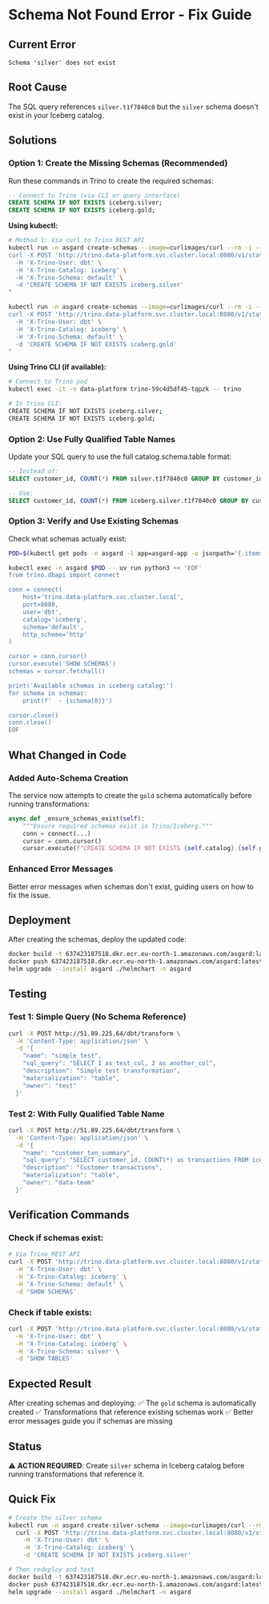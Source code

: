 # Schema Not Found Error - Fix Guide

## Current Error

```
Schema 'silver' does not exist
```

## Root Cause

The SQL query references `silver.t1f7840c0` but the `silver` schema doesn't exist in your Iceberg catalog.

## Solutions

### Option 1: Create the Missing Schemas (Recommended)

Run these commands in Trino to create the required schemas:

```sql
-- Connect to Trino (via CLI or query interface)
CREATE SCHEMA IF NOT EXISTS iceberg.silver;
CREATE SCHEMA IF NOT EXISTS iceberg.gold;
```

**Using kubectl:**

```bash
# Method 1: Via curl to Trino REST API
kubectl run -n asgard create-schemas --image=curlimages/curl --rm -i --restart=Never -- sh -c "
curl -X POST 'http://trino.data-platform.svc.cluster.local:8080/v1/statement' \
  -H 'X-Trino-User: dbt' \
  -H 'X-Trino-Catalog: iceberg' \
  -H 'X-Trino-Schema: default' \
  -d 'CREATE SCHEMA IF NOT EXISTS iceberg.silver'
"

kubectl run -n asgard create-schemas --image=curlimages/curl --rm -i --restart=Never -- sh -c "
curl -X POST 'http://trino.data-platform.svc.cluster.local:8080/v1/statement' \
  -H 'X-Trino-User: dbt' \
  -H 'X-Trino-Catalog: iceberg' \
  -H 'X-Trino-Schema: default' \
  -d 'CREATE SCHEMA IF NOT EXISTS iceberg.gold'
"
```

**Using Trino CLI (if available):**

```bash
# Connect to Trino pod
kubectl exec -it -n data-platform trino-59c4d5df45-tqpzk -- trino

# In Trino CLI:
CREATE SCHEMA IF NOT EXISTS iceberg.silver;
CREATE SCHEMA IF NOT EXISTS iceberg.gold;
```

### Option 2: Use Fully Qualified Table Names

Update your SQL query to use the full catalog.schema.table format:

```sql
-- Instead of:
SELECT customer_id, COUNT(*) FROM silver.t1f7840c0 GROUP BY customer_id

-- Use:
SELECT customer_id, COUNT(*) FROM iceberg.silver.t1f7840c0 GROUP BY customer_id
```

### Option 3: Verify and Use Existing Schemas

Check what schemas actually exist:

```bash
POD=$(kubectl get pods -n asgard -l app=asgard-app -o jsonpath='{.items[0].metadata.name}')

kubectl exec -n asgard $POD -- uv run python3 << 'EOF'
from trino.dbapi import connect

conn = connect(
    host='trino.data-platform.svc.cluster.local',
    port=8080,
    user='dbt',
    catalog='iceberg',
    schema='default',
    http_scheme='http'
)

cursor = conn.cursor()
cursor.execute('SHOW SCHEMAS')
schemas = cursor.fetchall()

print('Available schemas in iceberg catalog:')
for schema in schemas:
    print(f'  - {schema[0]}')

cursor.close()
conn.close()
EOF
```

## What Changed in Code

### Added Auto-Schema Creation

The service now attempts to create the `gold` schema automatically before running transformations:

```python
async def _ensure_schemas_exist(self):
    """Ensure required schemas exist in Trino/Iceberg."""
    conn = connect(...)
    cursor = conn.cursor()
    cursor.execute(f"CREATE SCHEMA IF NOT EXISTS {self.catalog}.{self.gold_schema}")
```

### Enhanced Error Messages

Better error messages when schemas don't exist, guiding users on how to fix the issue.

## Deployment

After creating the schemas, deploy the updated code:

```bash
docker build -t 637423187518.dkr.ecr.eu-north-1.amazonaws.com/asgard:latest .
docker push 637423187518.dkr.ecr.eu-north-1.amazonaws.com/asgard:latest
helm upgrade --install asgard ./helmchart -n asgard
```

## Testing

### Test 1: Simple Query (No Schema Reference)

```bash
curl -X POST http://51.89.225.64/dbt/transform \
  -H 'Content-Type: application/json' \
  -d '{
    "name": "simple_test",
    "sql_query": "SELECT 1 as test_col, 2 as another_col",
    "description": "Simple test transformation",
    "materialization": "table",
    "owner": "test"
  }'
```

### Test 2: With Fully Qualified Table Name

```bash
curl -X POST http://51.89.225.64/dbt/transform \
  -H 'Content-Type: application/json' \
  -d '{
    "name": "customer_txn_summary",
    "sql_query": "SELECT customer_id, COUNT(*) as transactions FROM iceberg.silver.t1f7840c0 GROUP BY customer_id",
    "description": "Customer transactions",
    "materialization": "table",
    "owner": "data-team"
  }'
```

## Verification Commands

### Check if schemas exist:

```bash
# Via Trino REST API
curl -X POST 'http://trino.data-platform.svc.cluster.local:8080/v1/statement' \
  -H 'X-Trino-User: dbt' \
  -H 'X-Trino-Catalog: iceberg' \
  -H 'X-Trino-Schema: default' \
  -d 'SHOW SCHEMAS'
```

### Check if table exists:

```bash
curl -X POST 'http://trino.data-platform.svc.cluster.local:8080/v1/statement' \
  -H 'X-Trino-User: dbt' \
  -H 'X-Trino-Catalog: iceberg' \
  -H 'X-Trino-Schema: silver' \
  -d 'SHOW TABLES'
```

## Expected Result

After creating schemas and deploying:
✅ The `gold` schema is automatically created
✅ Transformations that reference existing schemas work
✅ Better error messages guide you if schemas are missing

## Status

⚠️ **ACTION REQUIRED**: Create `silver` schema in Iceberg catalog before running transformations that reference it.

## Quick Fix

```bash
# Create the silver schema
kubectl run -n asgard create-silver-schema --image=curlimages/curl --rm -i --restart=Never -- \
  curl -X POST 'http://trino.data-platform.svc.cluster.local:8080/v1/statement' \
    -H 'X-Trino-User: dbt' \
    -H 'X-Trino-Catalog: iceberg' \
    -d 'CREATE SCHEMA IF NOT EXISTS iceberg.silver'

# Then redeploy and test
docker build -t 637423187518.dkr.ecr.eu-north-1.amazonaws.com/asgard:latest .
docker push 637423187518.dkr.ecr.eu-north-1.amazonaws.com/asgard:latest
helm upgrade --install asgard ./helmchart -n asgard
```
